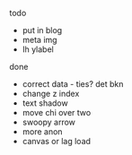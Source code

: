 todo

- put in blog
- meta img
- lh ylabel

done
- correct data - ties? det bkn
- change z index
- text shadow
- move chi over two
- swoopy arrow
- more anon
- canvas or lag load
